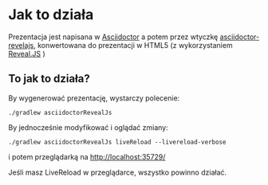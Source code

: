 # Jak to działa

Prezentacja jest napisana w [Asciidoctor](https://docs.asciidoctor.org/asciidoc/latest/syntax-quick-reference/) a potem przez wtyczkę [asciidoctor-revelajs](https://docs.asciidoctor.org/reveal.js-converter/latest/), konwertowana do prezentacji w HTML5 (z wykorzystaniem [Reveal.JS](https://revealjs.com/) )

## To jak to działa?

By wygenerować prezentację, wystarczy polecenie:

    ./gradlew asciidoctorRevealJs

By jednocześnie modyfikować i oglądać zmiany:

    ./gradlew asciidoctorRevealJs liveReload --livereload-verbose

i potem przeglądarką na [http://localhost:35729/](http://localhost:35729/)

Jeśli masz LiveReload w przeglądarce, wszystko powinno działać.  